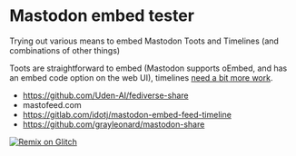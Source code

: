 # Mastodon embed tester

Trying out various means to embed Mastodon Toots and Timelines (and combinations of other things)

Toots are straightforward to embed (Mastodon supports oEmbed, and has an embed code option on the web UI), timelines [need a bit more work](https://github.com/mastodon/mastodon/issues/6094).


 - https://github.com/Uden-AI/fediverse-share
 - mastofeed.com
 - https://gitlab.com/idotj/mastodon-embed-feed-timeline
 - https://github.com/grayleonard/mastodon-share
 
 [![Remix on Glitch](https://cdn.glitch.com/2703baf2-b643-4da7-ab91-7ee2a2d00b5b%2Fremix-button-v2.svg)](https://glitch.com/edit/#!/remix/mastodon-embeds)